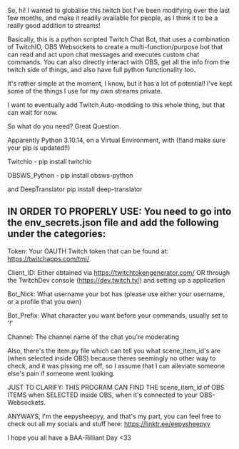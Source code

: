 So, hi!
I wanted to globalise this twitch bot I've been modifying over the last few months, and make it readily available for people, as I think it to be a really good addition to streams!

Basically, this is a python scripted Twitch Chat Bot, that uses a combination of TwitchIO, OBS Websockets to create a multi-function/purpose bot that can read and act upon chat messages and executes custom chat commands. You can also directly interact with OBS, get all the info from the twitch side of things, and also have full python functionality too. 

It's rather simple at the moment, I know, but it has a lot of potential! I've kept some of the things I use for my own streams private. 

I want to eventually add Twitch Auto-modding to this whole thing, but that can wait for now. 

So what do you need? 
Great Question.

Apparently Python 3.10.14, on a Virtual Environment, with 
(!!and make sure your pip is updated!!)

Twitchio - pip install twitchio

OBSWS_Python - pip install obsws-python

and DeepTranslator pip install deep-translator

IN ORDER TO PROPERLY USE:
You need to go into the env_secrets.json file and add the following under the categories:
--

Token: Your OAUTH Twitch token that can be found at: https://twitchapps.com/tmi/

Client_ID: Either obtained via https://twitchtokengenerator.com/ OR through the TwitchDev console (https://dev.twitch.tv/) and setting up a application 

Bot_Nick: What username your bot has (please use either your username, or a profile that you own) 

Bot_Prefix: What character you want before your commands, usually set to '!'

Channel: The channel name of the chat you're moderating


Also, there's the item.py file which can tell you what scene_item_id's are (when selected inside OBS) because theres seemingly no other way to check, and it was pissing me off, so I assume that I can alleviate someone else's pain if someone went looking. 

JUST TO CLARIFY: THIS PROGRAM CAN FIND THE scene_item_id of OBS ITEMS when SELECTED inside OBS, when it's connected to your OBS-Websockets. 

ANYWAYS, I'm the eepysheepyy, and that's my part, you can feel free to check out all my socials and stuff here: https://linktr.ee/eepysheepyy

I hope you all have a BAA-Rilliant Day <33

